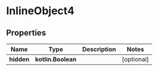 
# InlineObject4

## Properties
Name | Type | Description | Notes
------------ | ------------- | ------------- | -------------
**hidden** | **kotlin.Boolean** |  |  [optional]



